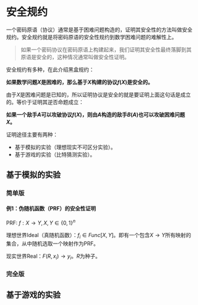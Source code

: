 # 安全规约

一个密码原语（协议）通常是基于困难问题构造的，证明其安全性的方法叫做安全规约。安全规约就是将密码原语的安全性规约到数学困难问题的难解性上。

> 如果一个密码协议在密码原语上构建起来，我们证明其安全性最终落脚到其原语是安全的，这种情况通常叫做安全性证明。

安全规约有多种，在此介绍黑盒规约：

**如果数学问题$X$是困难的，那么基于$X$构建的协议$f(X)$是安全的。**

由于$X$是困难问题是已知的，所以证明协议是安全的就是要证明上面这句话是成立的。等价于证明其逆否命题成立：

**如果一个敌手$A$可以攻破协议$f(X)$，则由$A$构造的敌手$B(A)$也可以攻破困难问题$X$。**

证明途径主要有两种：

- 基于模拟的实验（理想现实不可区分实验）。
- 基于游戏的实验（比特猜测实验）。

## 基于模拟的实验

### 简单版



#### 例1：伪随机函数（PRF）的安全性证明

PRF: $f:X\rightarrow Y, X,Y\in \{0,1\}^n$

理想世界Ideal（真随机函数）：$f_i \in Func[X,Y]$。即有一个包含$X\rightarrow Y$所有映射的集合，从中随机选取一个映射作为PRF。

现实世界Real：$F(R,x_i)\rightarrow y_i$。$R$为种子。







### 完全版







## 基于游戏的实验

